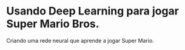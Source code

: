# Usando Deep Learning para jogar Super Mario Bros.
Criando uma rede neural que aprende a jogar Super Mario.

